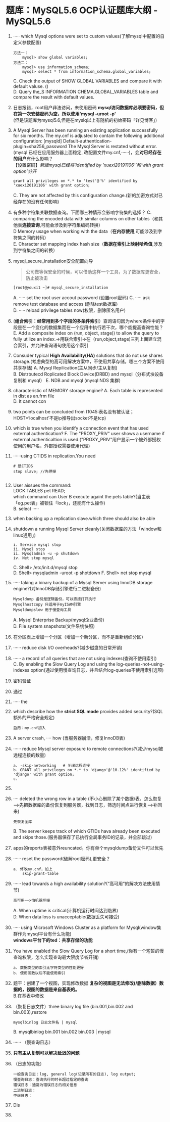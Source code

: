 # 题库：MySQL5.6 OCP认证题库大纲 -MySQL5.6

1. ····· which Mysql options were set to custom values(了解mysql中配置的自定义参数配置)
    ```
    方法一：
        mysql> show global variables;
    方法二：
        mysql> use information_schema;
        mysql> select * from information_schema.global_variables;
    ```
    C. Check the output of SHOW GLOBAL VARIABLES and compare it with default valuse. ()   
    D. Query the_S INFORMATION CHEMA.GLOBAL_VARIABLES table and compare the result with default values.

2. 日志报错，root用户非法访问，未使用密码
    **mysql访问数据库必须要密码，但在第一次安装密码为空，所以使用'mysql -uroot -p'**   
    (但是该题库为mysql5.6,但是在myslq以上有随机的初始密码「详见博客」)

3. A Mysql Server has been running an existing application successfully for six months. The my.cnf is adjusted to contain the following additional configuration: [mysqld] Default-authentication-plugin=sha256_password The Mysql Server is restated without error.(mysql 已经在应用服务器上面稳定, 改配置文件my.cnf,······)，会**对已经存在的用户**有什么影响？  
    【设置密码】*新版mysql已经将‘identified by 'xuexi20191106'’和‘with grant option’分开*
    ```
    grant all privileges on *.* to 'test'@'%' identified by 'xuexi20191106' with grant option;
    ```
    C.  They are not affected by this configuration change.(新的加密方式对已经存在的没有任何影响)

4. 有多种字符集关联数据查询。下面哪三种情形会影响字符集的选择？ 
    C. comparing the encoded data with similar columns on other tables（和其他表**连接查询**,可能会涉及到字符集编码转换）   
    D Memory usage when working with the data（**在内存使用**,可能涉及到字符集之间的转码）  
    E. Character set mapping index hash size（**数据在索引上映射哈希值**,涉及到字符集之间的转换）

5. mysql_secure_installation安全配置向导  
    >公司做等保安全的时候，可以借助这样一个工具，为了数据库更安全，防止被攻击
    ```
    [root@youxi1 ~]# mysql_secure_installation
    ```
    A. ····· set the root user accout password (设置root密码)
    C. ····· ask remove test database and access (删除test数据库)  
    D. ····· reload privilege tables now(权限，删除匿名用户)  

6. (**组合索引：经常用到多个字段的多条件索引**）查询语句因为where条件中的字段是在一个变化的数据集而在一个应用中执行若干次，哪个能提高查询性能？  
    E. Add a composite index on (run, object, stage)) to allow the query to fully utilize an index.->用联合索引->在（run,object,stage)三列上面建立混合索引，并允许查询语句使用这个索引

7. Consuder typical **High Availability(HA)** solutions that do not use shares storage.(考虑典型的高可用解决方案中，不使用共享存储，哪三个方案不使用共享存储)
    A. Mysql Repilication(主从同步/主从复制)  
    B. Distrbutecd Roplicated Block Device(DRBD) and mysql（分布式块设备复制和 mysql）
    E. NDB and mysql (mysql NDS 集群)  

8. characteristic of MEMORY storage engine?
    A. Each table is represented in dist as an.frm file  
    D. It cannot con

9. two points can be concluded from (1045:表名没有被认证；HOST=‘localhost’不是ip推导出socket不是tcp)

10.  which is true when you identify a connection event that has used external authentication?
    F. The "PROXY_PRIV" user shows a username if external authenticaltion is used.("PROXY_PRIV"用户显示一个被外部授权使用的用户名，外部授权需要使用代理)

11. ······using CTIDS in replication.You need  
    ```
    # 是CTIDS
    stop slave; //先停掉


12. User aissues the command:  
    LOCK TABLES pet READ;  
    which command can User B execute againt the pets table?(当主表「eg.pet表」被锁住「lock」，还能有什么操作)  
    B. select ·····

13. when backing up a replication slave.which three should also be able

14. shutdown a running Mysql Server cleanly(关闭数据库的方法「window和linux通用」)  
    ```
    i. Service mysql stop
    ii. Mysql stop
    ii. Mysqladmin -u -p shutdown
    iv. Net stop mysql
    ```
    C. Shell> /etc/init.d/mysql stop  
    D. Shell> mysqladmin -uroot -p shotdown
    F. Shell> net stop mysql
    


15. ····· taking a binary backup of a Mysql Server using InnoDB storage engine?(对InnoDB存储引擎进行二进制备份)
    ```
    Mysqldump 备份是逻辑备份，可以直接打开执行
    Mysqlhostcopy 只适用于myISAM引擎
    Mysqldumpslow 用于慢查询工具
    ```
    A. Mysql Enterprise Backup(mysql企业备份)  
    D. File system snapshots(文件系统快照)

16. 在分区表上增加一个分区（增加一个新分区，而不是重新组织分区）

17. ······ reduce disk I/O overheads?(减少磁盘的日常开销)

18. ······ a record of all queries that are not using indexes(查询不使用索引)  
    C. By enabling the Slow Query Log and using the log-queries-not-using-indexes option(通过使用慢查询日志，并且结合log-queries不使用索引选项)

19. 密码验证

20. 通过

21. ····· the 

22. which describe how the **strict SQL mode** provides added security?(SQL额外的严格安全规定)
    ```
    启用：my.cnf加入
    ```

23. A server crash, ···· how (当服务器崩溃，修复InnoDB表)

24. ······ reduce Mysql server exposure to remote connections?(减少mysql被远程连接的数量)
    ```
    a. -skip-networking   # 关闭远程连接
    b. GRANT all privileges on *.* to 'django'@'10.12%' identified by 'django' with grant option; 
    c. 
    ```

25. 


26. ···· deleted the wrong row in a table (不小心删除了某个数据/表，怎么恢复——>先把数据库的备份恢复到服务器，找到日志，筛选时间点进行恢复——>补回来)
    ```
    先恢复全库
    ````
    B. The server keeps track of which GTIDs hava already been executed and skips those.(服务器保存了已执行全局事务ID的记录，并全部跳过)

27. apps的reports表被意外reuncated。你有单个mysqldump备份文件可以优先

28. ······ reset the password(破解root密码),更安全？
    ```
    a. 修改my.cnf，加上
        skip-grant-table
    ```

29. ······ lead towards a high availability solution?(“高可用”的解决方法使用情节)
    ```
    高可用——>怕机器坏掉
    ````
    A. When uptime is critical(计算机运行时间达到临界)  
    D. When data loss is unacceptable(数据丢失可接受)

30. ····· using Microsoft Windows Cluster as a platform for Mysql(window集群作为mysql平台有什么功能)  
    **windows平台下的ted：共享存储的功能**

31. You have enabled the Slow Query Log for a short time,(你有一个短暂的慢查询权限，怎么实现查询最大限度节省开销)  
    ```
    a. 数据类型的索引比字符类型的性能更好
    b. 使用函数以后不能使用索引
    ```


32. 题干：创建了一个视图，实现修改数据
    **复杂的视图是无法修改(/删除数据）数据的，视图的数据是来自基表的。**  
    B.在基表中修改

33. （恢复日志文件）three binary log file (bin.001,bin.002 and bin.003),restore
    ```
    mysqlbinlog 日志文件名 | mysql
    ```
    B. mysqlbinlog bin.001 bin.002 bin.003 | mysql

34. ······ （慢查询日志）

35. 
    **只有主从复制可以解决延迟的问题**


36. （日志的功能）
    ```
    一般查询日志：log, general log(记录所有的日志), log output;
    慢查询日志：查询执行的时长超过指定的查询
    错误日志：通常为错误日志的相关信息
    二进制日志：
    中继日志：
    ```

37. Dis

38. 







    































 










